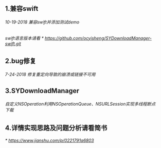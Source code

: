 ## 1.兼容swift
 ###### 10-19-2018 兼容swift并添加测试demo
 ###### swift语言版本请看 * https://github.com/ocyisheng/SYDownloadManager-swift.git

## 2.bug修复
 ###### 7-24-2018 修复重定向导致的崩溃或链接不可用
 
## 3.SYDownloadManager
 ###### 自定义NSOperation利用NSOperationQueue、NSURLSession实现多线程断点下载

## 4.详情实现思路及问题分析请看简书
 ###### * https://www.jianshu.com/p/0221791a6803
